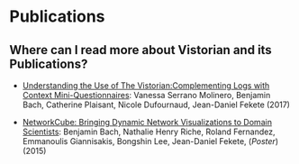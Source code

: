 # Publications

## Where can I read more about Vistorian and its Publications?


* [Understanding the Use of The Vistorian:Complementing Logs with Context Mini-Questionnaires](https://hal.inria.fr/hal-01650259/document): Vanessa Serrano Molinero, Benjamin Bach, Catherine Plaisant, Nicole
Dufournaud, Jean-Daniel Fekete (2017)

* [NetworkCube: Bringing Dynamic Network Visualizations to Domain Scientists](https://hal.inria.fr/hal-01205822/document):  Benjamin Bach, Nathalie Henry Riche, Roland Fernandez, Emmanoulis
Giannisakis, Bongshin Lee, Jean-Daniel Fekete, (_Poster_)(2015)

